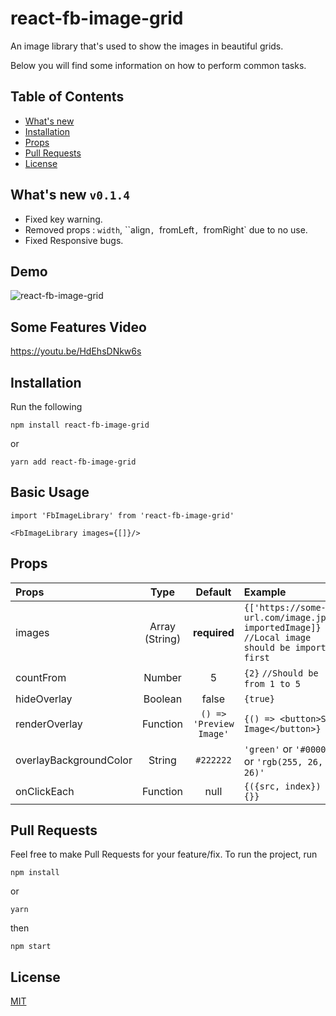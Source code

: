 # react-fb-image-grid
An image library that's used to show the images in beautiful grids.

Below you will find some information on how to perform common tasks.<br>


## Table of Contents

- [What's new](#whats-new)
- [Installation](#installation)
- [Props](#props)
- [Pull Requests](#pr)
- [License](#license)


## What's new `v0.1.4`
* Fixed key warning.
* Removed props : `width`, ``align`, `fromLeft`, `fromRight` due to no use.
* Fixed Responsive bugs.



## Demo
![react-fb-image-grid](https://media.giphy.com/media/g04KayLmHrF5hqXzf6/giphy.gif)


## Some Features Video
https://youtu.be/HdEhsDNkw6s


## Installation

Run the following
```
npm install react-fb-image-grid
```
or
```
yarn add react-fb-image-grid
```

## Basic Usage

```
import 'FbImageLibrary' from 'react-fb-image-grid'

<FbImageLibrary images={[]}/>
```


## Props

Props | Type | Default | Example
:--- | :---: | :---: | :---
images | Array (String) | **required** | `{['https://some-url.com/image.jpg', importedImage]}` `//Local image should be imported first`
countFrom | Number | 5 | `{2}`  `//Should be from 1 to 5`
hideOverlay | Boolean | false | `{true}`
renderOverlay | Function | `() => 'Preview Image'` | `{() => <button>Show Image</button>}`
overlayBackgroundColor | String | `#222222` | `'green'` or `'#000000'` or `'rgb(255, 26, 26)'`
onClickEach | Function | null | `{({src, index}) => {}}`


## Pull Requests

Feel free to make Pull Requests for your feature/fix.
To run the project, run
```
npm install
```
or
```
yarn
```
then
```
npm start
```


## License

[MIT](./LICENSE)